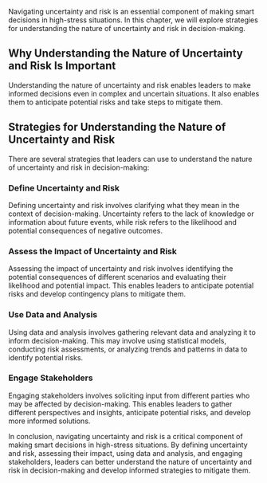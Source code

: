 
Navigating uncertainty and risk is an essential component of making smart decisions in high-stress situations. In this chapter, we will explore strategies for understanding the nature of uncertainty and risk in decision-making.

Why Understanding the Nature of Uncertainty and Risk Is Important
-----------------------------------------------------------------

Understanding the nature of uncertainty and risk enables leaders to make informed decisions even in complex and uncertain situations. It also enables them to anticipate potential risks and take steps to mitigate them.

Strategies for Understanding the Nature of Uncertainty and Risk
---------------------------------------------------------------

There are several strategies that leaders can use to understand the nature of uncertainty and risk in decision-making:

### Define Uncertainty and Risk

Defining uncertainty and risk involves clarifying what they mean in the context of decision-making. Uncertainty refers to the lack of knowledge or information about future events, while risk refers to the likelihood and potential consequences of negative outcomes.

### Assess the Impact of Uncertainty and Risk

Assessing the impact of uncertainty and risk involves identifying the potential consequences of different scenarios and evaluating their likelihood and potential impact. This enables leaders to anticipate potential risks and develop contingency plans to mitigate them.

### Use Data and Analysis

Using data and analysis involves gathering relevant data and analyzing it to inform decision-making. This may involve using statistical models, conducting risk assessments, or analyzing trends and patterns in data to identify potential risks.

### Engage Stakeholders

Engaging stakeholders involves soliciting input from different parties who may be affected by decision-making. This enables leaders to gather different perspectives and insights, anticipate potential risks, and develop more informed solutions.

In conclusion, navigating uncertainty and risk is a critical component of making smart decisions in high-stress situations. By defining uncertainty and risk, assessing their impact, using data and analysis, and engaging stakeholders, leaders can better understand the nature of uncertainty and risk in decision-making and develop informed strategies to mitigate them.
